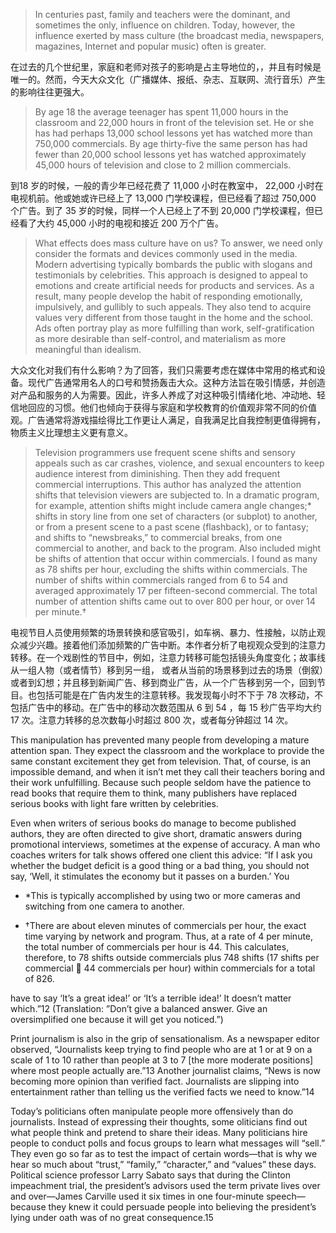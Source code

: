 > In centuries past, family and teachers were the dominant, and sometimes the only, influence on children. Today, however, the  influence exerted by mass culture \(the broadcast media, newspapers, magazines, Internet and popular music\) often is greater.

在过去的几个世纪里，家庭和老师对孩子的影响是占主导地位的，，并且有时候是唯一的。然而，今天大众文化（广播媒体、报纸、杂志、互联网、流行音乐）产生的影响往往更强大。

> By age 18 the average teenager has spent 11,000 hours in the classroom and 22,000 hours in front of the television set. He or  she has had perhaps 13,000 school lessons yet has watched more than 750,000 commercials. By age thirty-five the same  person has had fewer than 20,000 school lessons yet has watched approximately 45,000 hours of television and close to 2 million commercials.

到18 岁的时候，一般的青少年已经花费了 11,000 小时在教室中， 22,000 小时在电视机前。他或她或许已经上了 13,000 门学校课程，但已经看了超过 750,000 个广告。到了 35 岁的时候，同样一个人已经上了不到 20,000 门学校课程，但已经看了大约 45,000 小时的电视和接近 200 万个广告。

> What effects does mass culture have on us? To answer, we need only consider the formats and devices commonly used in the  media. Modern advertising typically bombards the public with slogans and testimonials by celebrities. This approach is  designed to appeal to emotions and create artificial needs for products and services. As a result, many people develop the  habit of responding emotionally, impulsively, and gullibly to such appeals. They also tend to acquire values very different from  those taught in the home and the school. Ads often portray play as more fulfilling than work, self-gratification as more desirable  than self-control, and materialism as more meaningful than idealism.

大众文化对我们有什么影响？为了回答，我们只需要考虑在媒体中常用的格式和设备。现代广告通常用名人的口号和赞扬轰击大众。这种方法旨在吸引情感，并创造对产品和服务的人为需要。因此，许多人养成了对这种吸引情绪化地、冲动地、轻信地回应的习惯。他们也倾向于获得与家庭和学校教育的价值观非常不同的价值观。广告通常将游戏描绘得比工作更让人满足，自我满足比自我控制更值得拥有，物质主义比理想主义更有意义。

> Television programmers use frequent scene shifts and sensory appeals such as car crashes, violence, and sexual encounters  to keep audience interest from diminishing. Then they add frequent commercial interruptions. This author has analyzed the  attention shifts that television viewers are subjected to. In a dramatic program, for example, attention shifts might include  camera angle changes;\* shifts in story line from one set of characters \(or subplot\) to another, or from a present scene to a   past scene \(flashback\), or to fantasy; and shifts to “newsbreaks,” to commercial breaks, from one commercial to another, and  back to the program. Also included might be shifts of attention that occur within commercials. I found as many as 78 shifts per  hour, excluding the shifts within commercials. The number of shifts within commercials ranged from 6 to 54 and averaged  approximately 17 per fifteen-second commercial. The total number of attention shifts came out to over 800 per hour, or over 14 per minute.†

电视节目人员使用频繁的场景转换和感官吸引，如车祸、暴力、性接触，以防止观众减少兴趣。接着他们添加频繁的广告中断。本作者分析了电视观众受到的注意力转移。在一个戏剧性的节目中，例如，注意力转移可能包括镜头角度变化；故事线从一组人物（或者情节）移到另一组， 或者从当前的场景移到过去的场景（倒叙）或者到幻想；并且移到新闻广告、移到商业广告，从一个广告移到另一个，回到节目。也包括可能是在广告内发生的注意转移。我发现每小时不下于 78 次移动，不包括广告中的移动。在广告中的移动次数范围从 6 到 54 ，每 15 秒广告平均大约 17 次。注意力转移的总次数每小时超过 800 次，或者每分钟超过 14 次。

This manipulation has prevented many people from developing a mature attention span. They expect the classroom and the  workplace to provide the same constant excitement they get from television. That, of course, is an impossible demand, and  when it isn’t met they call their teachers boring and their work unfulfilling. Because such people seldom have the patience to  read books that require them to think, many publishers have replaced serious books with light fare written by celebrities.

Even when writers of serious books do manage to become published authors, they are often directed to give short, dramatic  answers during promotional interviews, sometimes at the expense of accuracy. A man who coaches writers for talk shows  offered one client this advice: “If I ask you whether the budget deficit is a good thing or a bad thing, you should not say, ‘Well, it stimulates the economy but it passes on a burden.’ You

* \*This is typically accomplished by using two or more cameras and switching from one camera to another.

* †There are about eleven minutes of commercials per hour, the exact time varying by network and program. Thus, at a rate of  4 per minute, the total number of commercials per hour is 44. This calculates, therefore, to 78 shifts outside commercials plus  748 shifts \(17 shifts per commercial  44 commercials per hour\) within commercials for a total of 826.


have to say ‘It’s a great idea!’ or ‘It’s a terrible idea!’ It doesn’t matter which.”12 \(Translation: ”Don’t give a balanced answer. Give an oversimplified one because it will get you noticed.”\)

Print journalism is also in the grip of sensationalism. As a newspaper editor observed, “Journalists keep trying to find people  who are at 1 or at 9 on a scale of 1 to 10 rather than people at 3 to 7 \[the more moderate positions\] where most people actually are.”13 Another journalist claims, “News is now becoming more opinion than verified fact. Journalists are slipping into  entertainment rather than telling us the verified facts we need to know.”14

Today’s politicians often manipulate people more offensively than do journalists. Instead of expressing their thoughts, some  oliticians find out what people think and pretend to share their ideas. Many politicians hire people to conduct polls and focus  groups to learn what messages will “sell.” They even go so far as to test the impact of certain words—that is why we hear so  much about “trust,” “family,” “character,” and “values” these days. Political science professor Larry Sabato says that during the  Clinton impeachment trial, the president’s advisors used the term private lives over and over—James Carville used it six times  in one four-minute speech—because they knew it could persuade people into believing the president’s lying under oath was of  no great consequence.15

